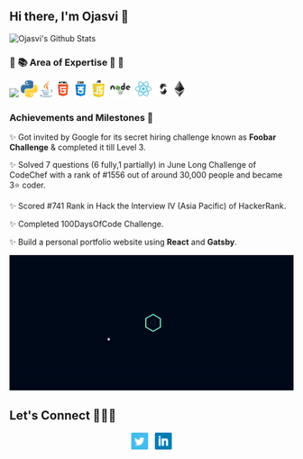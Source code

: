 ## Hi there, I'm Ojasvi 👋

![Ojasvi's Github Stats](https://github-readme-stats.vercel.app/api?username=OjasviChauhan&show_icons=true&line_height=30)

### :open_book: :books: Area of Expertise :closed_book: :green_book:

<code><img height="30" src="https://raw.githubusercontent.com/isocpp/logos/master/cpp_logo.png"></code>
<code><img height="30" src="https://github.com/OjasviChauhan/OjasviChauhan/blob/master/img/python.png?raw=true"></code>
<code><img height="30" src="https://github.com/OjasviChauhan/OjasviChauhan/blob/master/img/java.png?raw=true"></code>
<code><img height="30" src="https://github.com/OjasviChauhan/OjasviChauhan/blob/master/img/html5.png?raw=true"></code>
<code><img height="30" src="https://github.com/OjasviChauhan/OjasviChauhan/blob/master/img/css3.png?raw=true"></code>
<code><img height="30" src="https://github.com/OjasviChauhan/OjasviChauhan/blob/master/img/javascript.png?raw=true"></code>
<code><img height="30" src="https://github.com/OjasviChauhan/OjasviChauhan/blob/master/img/nodejs.png?raw=true"></code>
<code><img height="30" src="https://github.com/OjasviChauhan/OjasviChauhan/blob/master/img/react.png?raw=true"></code>
<code><img height="30" src="https://github.com/OjasviChauhan/OjasviChauhan/blob/master/img/solidity.png?raw=true"></code>
<code><img height="30" src="https://github.com/OjasviChauhan/OjasviChauhan/blob/master/img/ethereum.png?raw=true"></code>

### Achievements and Milestones :crown:

:sparkles: Got invited by Google for its secret hiring challenge known as **Foobar Challenge** & completed it till Level 3.

:sparkles: Solved 7 questions (6 fully,1 partially) in June Long Challenge of CodeChef with a rank of #1556 out of around 30,000 people and became 3⭐️ coder.

:sparkles: Scored #741 Rank in Hack the Interview IV (Asia Pacific) of HackerRank.

:sparkles: Completed 100DaysOfCode Challenge.

:sparkles: Build a personal portfolio website using **React** and **Gatsby**.<br>

<a href="https://ojasvichauhan.netlify.app/">  
<img src="https://github.com/OjasviChauhan/OjasviChauhan/blob/master/img/portfolioGIF.gif?raw=true"></a>

## Let's Connect :people_holding_hands:

<p align='center'>
<a href="https://twitter.com/OjasviChauhan23"><img height="30" src="https://github.com/OjasviChauhan/OjasviChauhan/blob/master/img/twitter.png?raw=true"></a>&nbsp;&nbsp;
<a href="https://www.linkedin.com/in/ojasvi-chauhan-852706173/"><img height="30" src="https://github.com/OjasviChauhan/OjasviChauhan/blob/master/img/linkedin.png?raw=true"></a>
</p>
